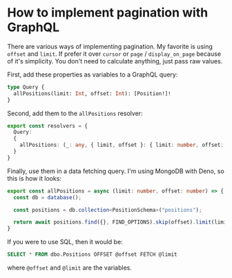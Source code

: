 # How to implement pagination with GraphQL

There are various ways of implementing pagination. My favorite is using `offset` and `limit`. If prefer it over `cursor` or `page` / `display_on_page` because of it's simplicity. You don't need to calculate anything, just pass raw values.

First, add these properties as variables to a GraphQL query:

```graphql
type Query {
  allPositions(limit: Int, offset: Int): [Position!]!
}
```

Second, add them to the `allPositions` resolver:

```typescript
export const resolvers = {
  Query:
  {
    allPositions: (_: any, { limit, offset }: { limit: number, offset: number }) => allPositions(limit, offset),
  }
}
```

Finally, use them in a data fetching query. I'm using MongoDB with Deno, so this is how it looks:

```typescript
export const allPositions = async (limit: number, offset: number) => {
  const db = database();

  const positions = db.collection<PositionSchema>("positions");

  return await positions.find({}, FIND_OPTIONS).skip(offset).limit(limit).toArray();
}
```

If you were to use SQL, then it would be:

```sql
SELECT * FROM dbo.Positions OFFSET @offset FETCH @limit
```

where `@offset` and `@limit` are the variables.